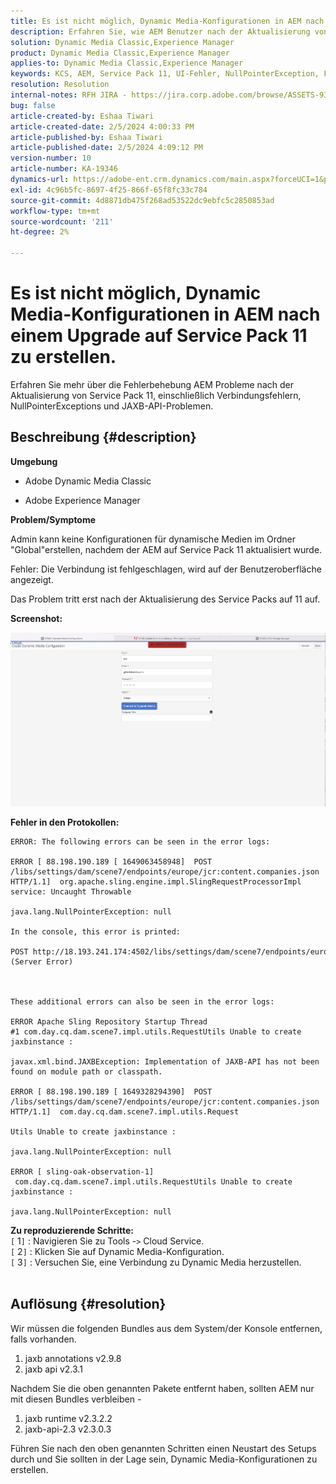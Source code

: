 ```yaml
---
title: Es ist nicht möglich, Dynamic Media-Konfigurationen in AEM nach einem Upgrade auf Service Pack 11 zu erstellen.
description: Erfahren Sie, wie AEM Benutzer nach der Aktualisierung von Service Pack 11 Herausforderungen bewältigen können.
solution: Dynamic Media Classic,Experience Manager
product: Dynamic Media Classic,Experience Manager
applies-to: Dynamic Media Classic,Experience Manager
keywords: KCS, AEM, Service Pack 11, UI-Fehler, NullPointerException, Fehlerprotokolle, JAXBException, Modulpfad, Cloud Service, Bundles, POST-Anfrage
resolution: Resolution
internal-notes: RFH JIRA - https://jira.corp.adobe.com/browse/ASSETS-9332
bug: false
article-created-by: Eshaa Tiwari
article-created-date: 2/5/2024 4:00:33 PM
article-published-by: Eshaa Tiwari
article-published-date: 2/5/2024 4:09:12 PM
version-number: 10
article-number: KA-19346
dynamics-url: https://adobe-ent.crm.dynamics.com/main.aspx?forceUCI=1&pagetype=entityrecord&etn=knowledgearticle&id=c531d2ae-3fc4-ee11-9079-6045bd006268
exl-id: 4c96b5fc-8697-4f25-866f-65f8fc33c784
source-git-commit: 4d8871db475f268ad53522dc9ebfc5c2850853ad
workflow-type: tm+mt
source-wordcount: '211'
ht-degree: 2%

---
```


# Es ist nicht möglich, Dynamic Media-Konfigurationen in AEM nach einem Upgrade auf Service Pack 11 zu erstellen.


Erfahren Sie mehr über die Fehlerbehebung AEM Probleme nach der Aktualisierung von Service Pack 11, einschließlich Verbindungsfehlern, NullPointerExceptions und JAXB-API-Problemen.

## Beschreibung {#description}


<b>Umgebung</b>

- Adobe Dynamic Media Classic

- Adobe Experience Manager

<b>Problem/Symptome</b>

Admin kann keine Konfigurationen für dynamische Medien im Ordner &quot;Global&quot;erstellen, nachdem der AEM auf Service Pack 11 aktualisiert wurde.

Fehler: Die Verbindung ist fehlgeschlagen, wird auf der Benutzeroberfläche angezeigt.

Das Problem tritt erst nach der Aktualisierung des Service Packs auf 11 auf.

<b>Screenshot:</b>

![](assets/___c631d2ae-3fc4-ee11-9079-6045bd006268___.png)

<b>Fehler in den Protokollen:</b>




```
ERROR: The following errors can be seen in the error logs:

ERROR [ 88.198.190.189 [ 1649063458948]  POST /libs/settings/dam/scene7/endpoints/europe/jcr:content.companies.json HTTP/1.1]  org.apache.sling.engine.impl.SlingRequestProcessorImpl service: Uncaught Throwable

java.lang.NullPointerException: null

In the console, this error is printed:

POST http://18.193.241.174:4502/libs/settings/dam/scene7/endpoints/europe/jcr:content.companies.json 500 (Server Error)



These additional errors can also be seen in the error logs:

ERROR Apache Sling Repository Startup Thread #1 com.day.cq.dam.scene7.impl.utils.RequestUtils Unable to create jaxbinstance :

javax.xml.bind.JAXBException: Implementation of JAXB-API has not been found on module path or classpath.

ERROR [ 88.198.190.189 [ 1649328294390]  POST /libs/settings/dam/scene7/endpoints/europe/jcr:content.companies.json HTTP/1.1]  com.day.cq.dam.scene7.impl.utils.Request

Utils Unable to create jaxbinstance :

java.lang.NullPointerException: null

ERROR [ sling-oak-observation-1]  com.day.cq.dam.scene7.impl.utils.RequestUtils Unable to create jaxbinstance :

java.lang.NullPointerException: null
```


<b>Zu reproduzierende Schritte:</b>
<br>`[` 1`]` : Navigieren Sie zu Tools -`>`  Cloud Service.
<br>`[` 2`]` : Klicken Sie auf Dynamic Media-Konfiguration.
<br>`[` 3`]` : Versuchen Sie, eine Verbindung zu Dynamic Media herzustellen.  
<br> <br>



## Auflösung {#resolution}


Wir müssen die folgenden Bundles aus dem System/der Konsole entfernen, falls vorhanden.

1. jaxb annotations v2.9.8
2. jaxb api v2.3.1


Nachdem Sie die oben genannten Pakete entfernt haben, sollten AEM nur mit diesen Bundles verbleiben -

1. jaxb runtime v2.3.2.2
2. jaxb-api-2.3 v2.3.0.3


Führen Sie nach den oben genannten Schritten einen Neustart des Setups durch und Sie sollten in der Lage sein, Dynamic Media-Konfigurationen zu erstellen.

